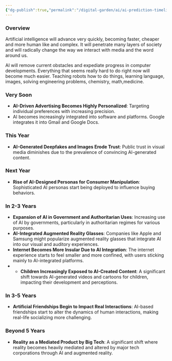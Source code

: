 ```yaml
---
{"dg-publish":true,"permalink":"/digital-garden/ai/ai-prediction-timeline/","updated":"2023-12-08T17:48:18.514-07:00"}
---
```


### Overview

Artificial intelligence will advance very quickly, becoming faster, cheaper and more human like and complex. It will penetrate many layers of society and will radically change the way we interact with media and the word around us.

AI will remove current obstacles and expediate progress in computer developments. Everything that seems really hard to do right now will become much easier. Teaching robots how to do things, learning language, images, solving engineering problems, chemistry, math,medicine.  

### Very Soon
- **AI-Driven Advertising Becomes Highly Personalized**: Targeting individual preferences with increasing precision.
- AI becomes increasingly integrated into software and platforms. Google integrates it into Gmail and Google Docs. 

### This Year
- **AI-Generated Deepfakes and Images Erode Trust**: Public trust in visual media diminishes due to the prevalence of convincing AI-generated content.

### Next Year
- **Rise of AI-Designed Personas for Consumer Manipulation**: Sophisticated AI personas start being deployed to influence buying behaviors.

### In 2-3 Years
- **Expansion of AI in Government and Authoritarian Uses**: Increasing use of AI by governments, particularly in authoritarian regimes for various purposes.
- **AI-Integrated Augmented Reality Glasses**: Companies like Apple and Samsung might popularize augmented reality glasses that integrate AI into our visual and auditory experiences.
- **Internet Becomes More Insular Due to AI Integration**: The internet experience starts to feel smaller and more confined, with users sticking mainly to AI-integrated platforms.
- - **Children Increasingly Exposed to AI-Created Content**: A significant shift towards AI-generated videos and cartoons for children, impacting their development and perceptions.

### In 3-5 Years
- **Artificial Friendships Begin to Impact Real Interactions**: AI-based friendships start to alter the dynamics of human interactions, making real-life socializing more challenging.

### Beyond 5 Years
- **Reality as a Mediated Product by Big Tech**: A significant shift where reality becomes heavily mediated and altered by major tech corporations through AI and augmented reality.
